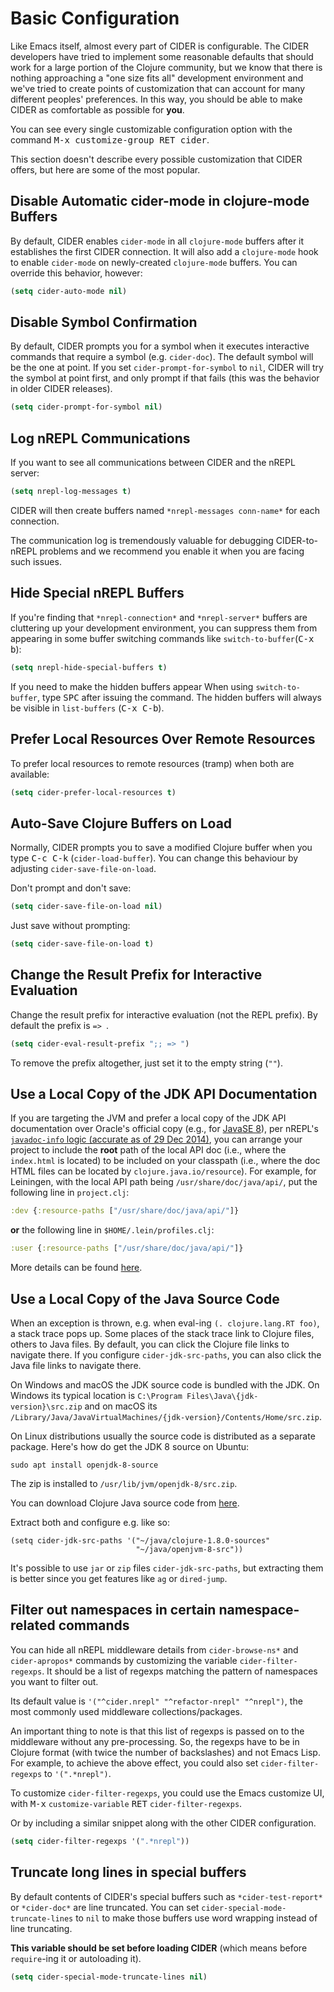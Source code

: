 # Basic Configuration

Like Emacs itself, almost every part of CIDER is configurable. The
CIDER developers have tried to implement some reasonable defaults that
should work for a large portion of the Clojure community, but we know
that there is nothing approaching a "one size fits all" development
environment and we've tried to create points of customization that can
account for many different peoples' preferences. In this way, you
should be able to make CIDER as comfortable as possible for **you**.

You can see every single customizable configuration option with the command
<kbd>M-x customize-group RET cider</kbd>.

This section doesn't describe every possible customization that CIDER
offers, but here are some of the most popular.

## Disable Automatic cider-mode in clojure-mode Buffers

By default, CIDER enables `cider-mode` in all `clojure-mode` buffers
after it establishes the first CIDER connection. It will also add a
`clojure-mode` hook to enable `cider-mode` on newly-created `clojure-mode`
buffers. You can override this behavior, however:

```el
(setq cider-auto-mode nil)
```

## Disable Symbol Confirmation

By default, CIDER prompts you for a symbol when it executes
interactive commands that require a symbol (e.g. `cider-doc`). The
default symbol will be the one at point. If you set
`cider-prompt-for-symbol` to `nil`, CIDER will try the symbol at point
first, and only prompt if that fails (this was the behavior in older
CIDER releases).

```el
(setq cider-prompt-for-symbol nil)
```

## Log nREPL Communications

If you want to see all communications between CIDER and the nREPL
server:

```el
(setq nrepl-log-messages t)
```

CIDER will then create buffers named `*nrepl-messages conn-name*` for
each connection.

The communication log is tremendously valuable for
debugging CIDER-to-nREPL problems and we recommend you enable it when
you are facing such issues.

## Hide Special nREPL Buffers

If you're finding that `*nrepl-connection*` and `*nrepl-server*`
buffers are cluttering up your development environment, you can
suppress them from appearing in some buffer switching commands like
`switch-to-buffer`(<kbd>C-x b</kbd>):

```el
(setq nrepl-hide-special-buffers t)
```

If you need to make the hidden buffers appear When using
`switch-to-buffer`, type <kbd>SPC</kbd> after issuing the command. The
hidden buffers will always be visible in `list-buffers` (<kbd>C-x
C-b</kbd>).

## Prefer Local Resources Over Remote Resources

To prefer local resources to remote resources (tramp) when both are available:

```el
(setq cider-prefer-local-resources t)
```

## Auto-Save Clojure Buffers on Load

Normally, CIDER prompts you to save a modified Clojure buffer when you
type <kbd>C-c C-k</kbd> (`cider-load-buffer`).  You can change this
behaviour by adjusting `cider-save-file-on-load`.

Don't prompt and don't save:

```el
(setq cider-save-file-on-load nil)
```

Just save without prompting:

```el
(setq cider-save-file-on-load t)
```

## Change the Result Prefix for Interactive Evaluation

Change the result prefix for interactive evaluation (not the REPL
prefix). By default the prefix is `=> `.

```el
(setq cider-eval-result-prefix ";; => ")
```

To remove the prefix altogether, just set it to the empty string (`""`).

## Use a Local Copy of the JDK API Documentation

If you are targeting the JVM and prefer a local copy of the JDK API
documentation over Oracle's official copy (e.g., for
[JavaSE 8](http://docs.oracle.com/javase/8/docs/api/)), per nREPL's
[`javadoc-info` logic (accurate as of 29 Dec 2014)](http://docs.oracle.com/javase/8/docs/api/),
you can arrange your project to include the **root** path of the local API doc
(i.e., where the `index.html` is located) to be included on your classpath
(i.e., where the doc HTML files can be located by
`clojure.java.io/resource`). For example, for Leiningen, with the local API
path being `/usr/share/doc/java/api/`, put the following line in
`project.clj`:

```clojure
:dev {:resource-paths ["/usr/share/doc/java/api/"]}
```

**or** the following line in `$HOME/.lein/profiles.clj`:

```clojure
:user {:resource-paths ["/usr/share/doc/java/api/"]}
```

More details can be found [here](https://github.com/clojure-emacs/cider/issues/930).

## Use a Local Copy of the Java Source Code

When an exception is thrown, e.g. when eval-ing `(. clojure.lang.RT foo)`, a
stack trace pops up. Some places of the stack trace link to Clojure files,
others to Java files. By default, you can click the Clojure file links to
navigate there. If you configure `cider-jdk-src-paths`, you can also click the
Java file links to navigate there.

On Windows and macOS the JDK source code is bundled with the JDK. On Windows its
typical location is `C:\Program Files\Java\{jdk-version}\src.zip`
and on macOS its `/Library/Java/JavaVirtualMachines/{jdk-version}/Contents/Home/src.zip`.

On Linux distributions usually the source code is distributed as a separate package.
Here's how do get the JDK 8 source on Ubuntu:

    sudo apt install openjdk-8-source

The zip is installed to `/usr/lib/jvm/openjdk-8/src.zip`.

You can download Clojure Java source code from
[here](https://repo1.maven.org/maven2/org/clojure/clojure/1.8.0/clojure-1.8.0-sources.jar).

Extract both and configure e.g. like so:

    (setq cider-jdk-src-paths '("~/java/clojure-1.8.0-sources"
                                "~/java/openjvm-8-src"))

It's possible to use `jar` or `zip` files `cider-jdk-src-paths`, but extracting
them is better since you get features like `ag` or `dired-jump`.

## Filter out namespaces in certain namespace-related commands

You can hide all nREPL middleware details from `cider-browse-ns*` and `cider-apropos*`
commands by customizing the variable `cider-filter-regexps`. It should be a list of
regexps matching the pattern of namespaces you want to filter out.

Its default value is `'("^cider.nrepl" "^refactor-nrepl" "^nrepl")`,
the most commonly used middleware collections/packages.

An important thing to note is that this list of regexps is passed on to the middleware
without any pre-processing. So, the regexps have to be in Clojure format (with twice the number of backslashes)
and not Emacs Lisp. For example, to achieve the above effect, you could also set `cider-filter-regexps` to `'(".*nrepl")`.

To customize `cider-filter-regexps`, you could use the Emacs customize UI,
with <kbd>M-x</kbd> `customize-variable` <kbd>RET</kbd> `cider-filter-regexps`.

Or by including a similar snippet along with the other CIDER configuration.

```el
(setq cider-filter-regexps '(".*nrepl"))
```

## Truncate long lines in special buffers

By default contents of CIDER's special buffers such as `*cider-test-report*`
or `*cider-doc*` are line truncated. You can set
`cider-special-mode-truncate-lines` to `nil` to make those buffers use word
wrapping instead of line truncating.

**This variable should be set before loading CIDER** (which means before
`require`-ing it or autoloading it).

``` el
(setq cider-special-mode-truncate-lines nil)
```

